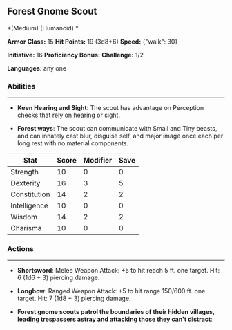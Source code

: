 ## Forest Gnome Scout
*(Medium) (Humanoid) *

**Armor Class:** 15
**Hit Points:** 19 (3d8+6)
**Speed:** {"walk": 30}

**Initiative:** 16
**Proficiency Bonus:**
**Challenge:** 1/2

**Languages:** any one

### Abilities
 --- 
- **Keen Hearing and Sight**: The scout has advantage on Perception checks that rely on hearing or sight.

- **Forest ways**: The scout can communicate with Small and Tiny beasts, and can innately cast blur, disguise self, and major image once each per long rest with no material components.



| Stat | Score | Modifier | Save |
| ---- | ---- | ---- | ---- |
| Strength | 10 | 0 | 0 |
| Dexterity | 16 | 3 | 5 |
| Constitution | 14 | 2 | 2 |
| Intelligence | 10 | 0 | 0 |
| Wisdom | 14 | 2 | 2 |
| Charisma | 10 | 0 | 0 |

### Actions
 --- 
- **Shortsword**: Melee Weapon Attack: +5 to hit  reach 5 ft.  one target. Hit: 6 (1d6 + 3) piercing damage.

- **Longbow**: Ranged Weapon Attack: +5 to hit  range 150/600 ft.  one target. Hit: 7 (1d8 + 3) piercing damage.

- **Forest gnome scouts patrol the boundaries of their hidden villages, leading trespassers astray and attacking those they can't distract**: 

